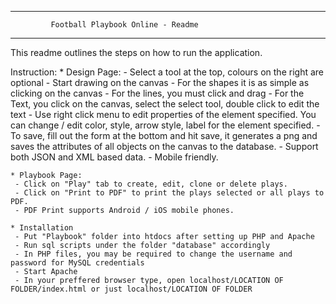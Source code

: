 ---------------------------------------------------------------
             Football Playbook Online - Readme
---------------------------------------------------------------
This readme outlines the steps on how to run the application.

Instruction:
    * Design Page:
     - Select a tool at the top, colours on the right are optional
     - Start drawing on the canvas
     - For the shapes it is as simple as clicking on the canvas
     - For the lines, you must click and drag
     - For the Text, you click on the canvas, select the select tool, double click to edit the text
     - Use right click menu to edit properties of the element specified. You can change / edit color, style,
       arrow style, label for the element specified.
     - To save, fill out the form at the bottom and hit save, it generates a png and saves the attributes of all 
       objects on the canvas to the database.
     - Support both JSON and XML based data.
     - Mobile friendly.
     
    * Playbook Page:
     - Click on "Play" tab to create, edit, clone or delete plays.
     - Click on "Print to PDF" to print the plays selected or all plays to PDF.
     - PDF Print supports Android / iOS mobile phones.
    
    * Installation
     - Put "Playbook" folder into htdocs after setting up PHP and Apache
     - Run sql scripts under the folder "database" accordingly
     - In PHP files, you may be required to change the username and password for MySQL credentials
     - Start Apache
     - In your preffered browser type, open localhost/LOCATION OF FOLDER/index.html or just localhost/LOCATION OF FOLDER
